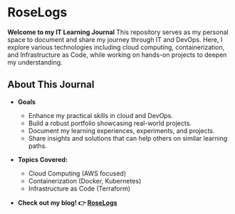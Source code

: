 
# RoseLogs

**Welcome to my IT Learning Journal**
This repository serves as my personal space to document and share my journey through IT and DevOps. Here, I explore various technologies including cloud computing, containerization, and Infrastructure as Code, while working on hands-on projects to deepen my understanding.

## About This Journal

- **Goals**
   - Enhance my practical skills in cloud and DevOps.
   - Build a robust portfolio showcasing real-world projects.
   - Document my learning experiences, experiments, and projects.
   - Share insights and solutions that can help others on similar learning paths.

- **Topics Covered:**  
  - Cloud Computing (AWS focused)  
  - Containerization (Docker, Kubernetes)  
  - Infrastructure as Code (Terraform)

- **Check out my blog! 👉 [RoseLogs](https://rose-jang.github.io/roselogs/)**
